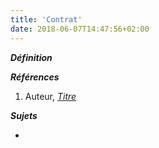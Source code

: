 ```yaml
---
title: 'Contrat'
date: 2018-06-07T14:47:56+02:00
---
```


***Définition*** 

>

***Références***

1. Auteur, <u>*Titre*</u>

***Sujets***

- 

